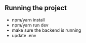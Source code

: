 ## Running the project
- npm/yarn install
- npm/yarn run dev
- make sure the backend is running
- update .env